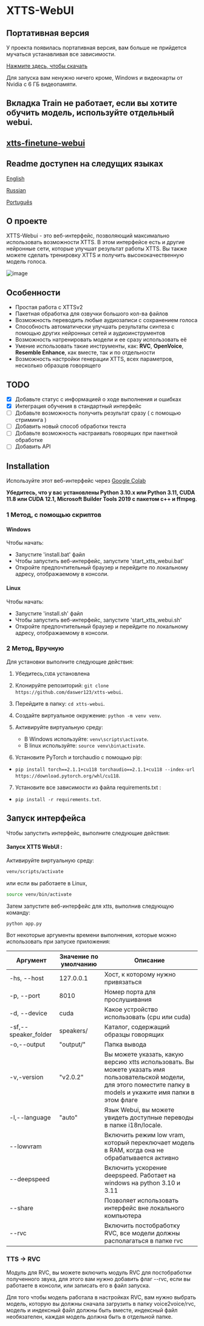 # XTTS-WebUI

## Портативная версия

У проекта появилась портативная версия, вам больше не прийдется мучаться устанавливая все зависимости.

[Нажмите здесь, чтобы скачать](https://huggingface.co/daswer123/xtts_portable/resolve/main/xtts-webui-v1_0-portable.zip?download=true)

Для запуска вам ненужно ничего кроме, Windows и видеокарты от Nvidia с 6 ГБ видеопамяти.

## Вкладка Train не работает, если вы хотите обучить модель, используйте отдельный webui.
## [xtts-finetune-webui](https://github.com/daswer123/xtts-finetune-webui)

## Readme доступен на следущих языках

[English](https://github.com/daswer123/xtts-webui/blob/main/README.md)

[Russian](https://github.com/daswer123/xtts-webui/blob/main/README_ru_RU.md)

[Português](https://github.com/daswer123/xtts-webui/blob/main/README_pt-BR.md)

## О проекте
XTTS-Webui - это веб-интерфейс, позволяющий максимально использовать возможности XTTS. В этом интерфейсе есть и другие нейронные сети, которые улучшат результат работы XTTS. Вы также можете сделать тренировку XTTS и получить высококачественную модель голоса.

![image](https://github.com/daswer123/xtts-webui/assets/22278673/89eb50c5-9a1e-41cf-8ae9-b734761716a6)

## Особенности
- Простая работа с XTTSv2
- Пакетная обработка для озвучки большого кол-ва файлов
- Возможность переводить любые аудиозаписи с сохранением голоса
- Способность автоматически улучшать результаты синтеза с помощью других нейронных сетей и аудиоинструментов
- Возможность натренировать модели и ее сразу использовать её
- Умение использовать такие инструменты, как: **RVC**, **OpenVoice**, **Resemble Enhance**, как вместе, так и по отдельности
- Возможность настройки генерации XTTS, всех параметров, несколько образцов говорящего

## TODO
- [x] Добавьте статус с информацией о ходе выполнения и ошибках
- [x] Интеграция обучения в стандартный интерфейс
- [ ] Добавьте возможность получить результат сразу ( с помощью стриминга )
- [ ] Добавить новый способ обработки текста
- [ ] Добавьте возможность настраивать говорящих при пакетной обработке
- [ ] Добавить API

## Installation

Используйте этот веб-интерфейс через [Google Colab](https://colab.research.google.com/drive/1MrzAYgANm6u79rCCQQqBSoelYGiJ1qYL)

**Убедитесь, что у вас установлены Python 3.10.x или Python 3.11, CUDA 11.8 или CUDA 12.1, Microsoft Builder Tools 2019 с пакетом c++ и ffmpeg**.

### 1 Метод, с помощью скриптов

#### Windows
Чтобы начать:
- Запустите 'install.bat' файл
- Чтобы запустить веб-интерфейс, запустите 'start_xtts_webui.bat'
- Откройте предпочтительный браузер и перейдите по локальному адресу, отображаемому в консоли.

#### Linux
Чтобы начать:
- Запустите 'install.sh' файл
- Чтобы запустить веб-интерфейс, запустите 'start_xtts_webui.sh'
- Откройте предпочтительный браузер и перейдите по локальному адресу, отображаемому в консоли.

### 2 Метод, Вручную
Для установки выполните следующие действия:
1. Убедитесь,`CUDA` установлена
2. Клонируйте репозиторий: `git clone https://github.com/daswer123/xtts-webui`.
3. Перейдите в папку: `cd xtts-webui`.
4. Создайте виртуальное окружение: `python -m venv venv`.
5. Активируйте виртуальную среду:
   - В Windows используйте: `venv\scripts\activate`.
   - В linux используйте: `source venv\bin\activate`.

6. Установите PyTorch и torchaudio с помощью pip:
- `pip install torch==2.1.1+cu118 torchaudio==2.1.1+cu118 --index-url https://download.pytorch.org/whl/cu118`.

7. Установите все зависимости из файла requirements.txt :
- `pip install -r requirements.txt`.

## Запуск интерфейса

Чтобы запустить интерфейс, выполните следующие действия:

#### Запуск XTTS WebUI :
Активируйте виртуальную среду:
```bash
venv/scripts/activate
```
или если вы работаете в Linux,
```bash
source venv/bin/activate
```
Затем запустите веб-интерфейс для xtts, выполнив следующую команду:
```bash
python app.py
```

Вот некоторые аргументы времени выполнения, которые можно использовать при запуске приложения:

| Аргумент | Значение по умолчанию | Описание |
| --- | --- | --- |
| -hs, --host | 127.0.0.1 | Хост, к которому нужно привязаться |
| -p, --port | 8010 | Номер порта для прослушивания |
| -d, --device | cuda | Какое устройство использовать (cpu или cuda)|
| -sf,--speaker_folder | speakers/ | Каталог, содержащий образцы говорящих |
|-o,--output |"output/" | Папка вывода |
|-v,-version |"v2.0.2" |Вы можете указать, какую версию xtts использовать. Вы можете указать имя пользовательской модели, для этого поместите папку в models и укажите имя папки в этом флаге|
|-l,--language  	|"auto"		|Язык Webui, вы можете увидеть доступные переводы в папке i18n/locale.|
|--lowvram || Включить режим low vram, который переключает модель в RAM, когда она не обрабатывается активно|
|--deepspeed ||Включить ускорение deepspeed. Работает на windows на python 3.10 и 3.11 |
|--share ||Позволяет использовать интерфейс вне локального компьютера|
|--rvc ||Включить постобработку RVC, все модели должны располагаться в папке rvc|

### TTS -> RVC

Модуль для RVC, вы можете включить модуль RVC для постобработки полученного звука, для этого вам нужно добавить флаг --rvc, если вы работаете в консоли, или записать его в файл запуска.

Для того чтобы модель работала в настройках RVC, вам нужно выбрать модель, которую вы должны сначала загрузить в папку voice2voice/rvc, модель и индексный файл должны быть вместе, индексный файл необязателен, каждая модель должна быть в отдельной папке.
